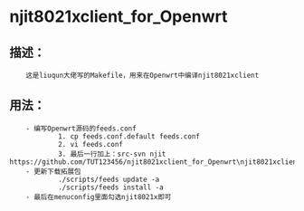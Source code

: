 # njit8021xclient_for_Openwrt
## 描述： 
        这是liuqun大佬写的Makefile，用来在Openwrt中编译njit8021xclient
## 用法：
        - 编写Openwrt源码的feeds.conf
                1. cp feeds.conf.default feeds.conf
                2. vi feeds.conf
                3. 最后一行加上：src-svn njit https://github.com/TUT123456/njit8021xclient_for_Openwrt\njit8021xclient
        - 更新下载拓展包
                ./scripts/feeds update -a
                ./scripts/feeds install -a
        - 最后在menuconfig里面勾选njit8021x即可
